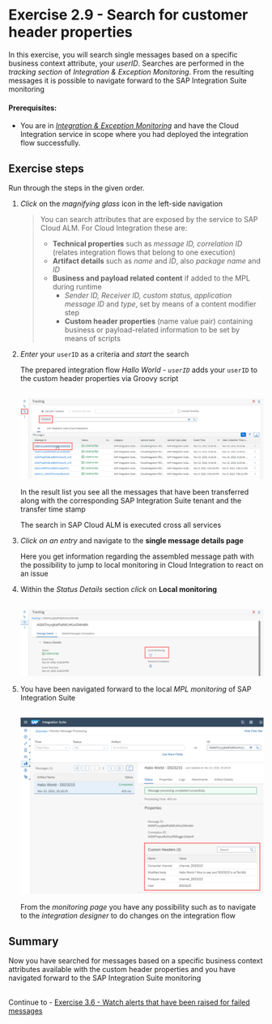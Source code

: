 # Exercise 2.9 - Search for customer header properties

In this exercise, you will search single messages based on a specific business context attribute, your *userID*. Searches are performed in the *tracking section* of *Integration & Exception Monitoring*. From the resulting messages it is possible to navigate forward to the SAP Integration Suite monitoring 

#### Prerequisites:

- You are in [*Integration & Exception Monitoring*](https://teched22-cloudalm-003.eu10.alm.cloud.sap/shell/run?sap-ui-app-id=com.sap.crun.imapp.ui#/Home) and have the Cloud Integration service in scope where you had deployed the integration flow successfully.

## Exercise steps

Run through the steps in the given order.

1. *Click* on the *magnifying glass* icon in the left-side navigation

    > You can search attributes that are exposed by the service to SAP Cloud ALM. For Cloud Integration these are:
    > - **Technical properties** such as *message ID, correlation ID* (relates integration flows that belong to one execution)
    > - **Artifact details** such as *name* and *ID*, also *package name* and *ID*
    > - **Business and payload related content** if added to the MPL during runtime
    >    - *Sender ID, Receiver ID, custom status, application message ID* and *type*, set by means of a content modifier step
    >    - **Custom header properties** (name value pair) containing business or payload-related information to be set by means of scripts
    >

2. *Enter* your `userID` as a criteria and *start* the search

    The prepared integration flow *Hallo World - `userID`* adds your `userID` to the custom header properties via Groovy script
        
    <br>![](/exercises/ex2/images/IMExceptTrackingMoveToDetails.png)

    In the result list you see all the messages that have been transferred along with the corresponding SAP Integration Suite tenant and the transfer time stamp 
    
    The search in SAP Cloud ALM is executed cross all services
       
3. *Click on an entry* and navigate to the **single message details page**
    
    Here you get information regarding the assembled message path with the possibility to jump to local monitoring in Cloud Integration to react on an issue

4. Within the *Status Details* section *click* on **Local monitoring**

    <br>![](/exercises/ex2/images/IMExceptTrackingMessageDetailsLocalMonitoring.png)

5. You have been navigated forward to the local *MPL monitoring* of SAP Integration Suite

    <br>![](/exercises/ex2/images/IMExceptTrackingMessageInMPL.png)

    From the *monitoring page* you have any possibility such as to navigate to the *integration designer* to do changes on the integration flow
    
## Summary

Now you have searched for messages based on a specific business context attributes available with the custom header properties and you have navigated forward to the SAP Integration Suite monitoring 

<br>Continue to - [Exercise 3.6 - Watch alerts that have been raised for failed messages](/exercises/ex3/ex36/)
